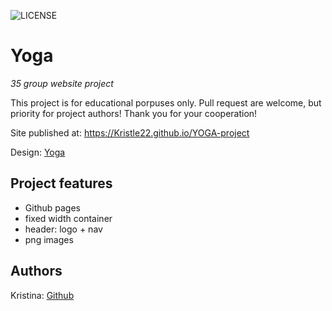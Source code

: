 ![LICENSE](https://img.shields.io/badge/license-MIT-blue.svg?style=flat-square)

# Yoga

_35 group website project_

This project is for educational porpuses only. Pull request are welcome, but priority for project authors! Thank you for your cooperation!

Site published at: https://Kristle22.github.io/YOGA-project

Design: [Yoga](https://cdn.discordapp.com/attachments/850245533838868480/916019208788258886/yoga-lifestyle.png)

## Project features

-   Github pages
-   fixed width container
-   header: logo + nav
-   png images

## Authors

Kristina: [Github](https://github.com/Kristle22)
